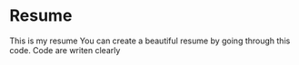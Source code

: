 # Resume
This is my resume 
You can create a beautiful resume by going through this code.
Code are writen clearly
